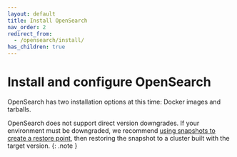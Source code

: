 ```yaml
---
layout: default
title: Install OpenSearch
nav_order: 2
redirect_from:
  - /opensearch/install/
has_children: true
---
```


# Install and configure OpenSearch

OpenSearch has two installation options at this time: Docker images and tarballs.

OpenSearch does not support direct version downgrades. If your environment must be downgraded, we recommend [using snapshots to create a restore point](https://opensearch.org/docs/latest/opensearch/snapshot-restore/), then restoring the snapshot to a cluster built with the target version.
{: .note }